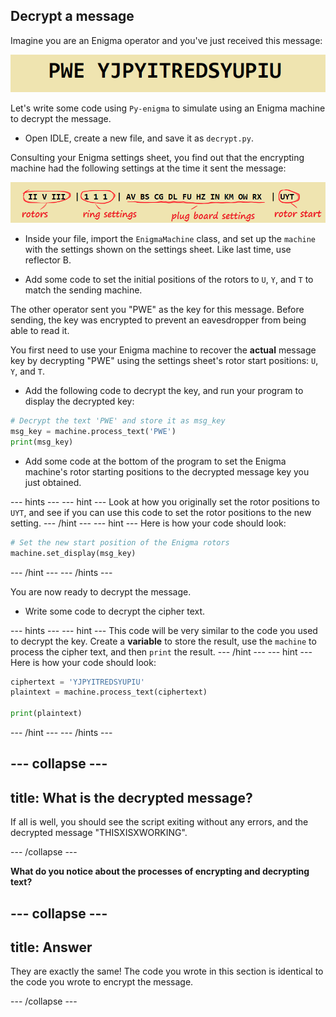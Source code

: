 ## Decrypt a message

Imagine you are an Enigma operator and you've just received this message:

![Encrypted message](images/encrypted-message.png)

Let's write some code using `Py-enigma` to simulate using an Enigma machine to decrypt the message.

+ Open IDLE, create a new file, and save it as `decrypt.py`.

Consulting your Enigma settings sheet, you find out that the encrypting machine had the following settings at the time it sent the message:

![Decrypt settings](images/decrypt-settings.png)

+ Inside your file, import the `EnigmaMachine` class, and set up the `machine` with the settings shown on the settings sheet. Like last time, use reflector B.

+ Add some code to set the initial positions of the rotors to `U`, `Y`, and `T` to match the sending machine.

The other operator sent you "PWE" as the key for this message. Before sending, the key was encrypted to prevent an eavesdropper from being able to read it.

You first need to use your Enigma machine to recover the **actual** message key by decrypting "PWE" using the settings sheet's rotor start positions: `U`, `Y`, and `T`.

+ Add the following code to decrypt the key, and run your program to display the decrypted key:

```python
# Decrypt the text 'PWE' and store it as msg_key
msg_key = machine.process_text('PWE')
print(msg_key)
```

+ Add some code at the bottom of the program to set the Enigma machine's rotor starting positions to the decrypted message key you just obtained.

--- hints ---
--- hint ---
Look at how you originally set the rotor positions to `UYT`, and see if you can use this code to set the rotor positions to the new setting.
--- /hint ---
--- hint ---
Here is how your code should look:

```python
# Set the new start position of the Enigma rotors
machine.set_display(msg_key)
```
--- /hint ---
--- /hints ---

You are now ready to decrypt the message.

+ Write some code to decrypt the cipher text.

--- hints ---
--- hint ---
This code will be very similar to the code you used to decrypt the key. Create a **variable** to store the result, use the `machine` to process the cipher text, and then `print` the result.
--- /hint ---
--- hint ---
Here is how your code should look:

```python
ciphertext = 'YJPYITREDSYUPIU'
plaintext = machine.process_text(ciphertext)

print(plaintext)
```
--- /hint ---
--- /hints ---

--- collapse ---
---
title: What is the decrypted message?
---
If all is well, you should see the script exiting without any errors, and the decrypted message "THISXISXWORKING".

--- /collapse ---


**What do you notice about the processes of encrypting and decrypting text?**

--- collapse ---
---
title: Answer
---
They are exactly the same! The code you wrote in this section is identical to the code you wrote to encrypt the message.

--- /collapse ---
